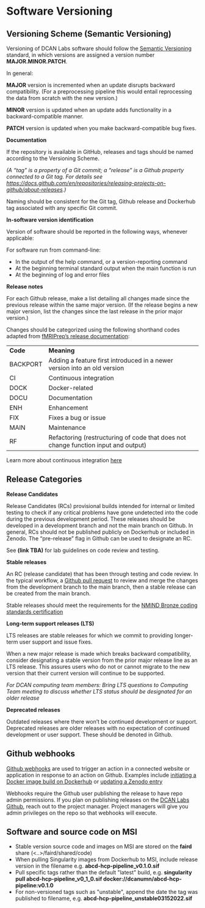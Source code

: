 # Software Versioning

## Versioning Scheme (Semantic Versioning)
Versioning of DCAN Labs software should follow the [Semantic Versioning](https://semver.org/) standard, in which versions are assigned a version number **MAJOR.MINOR.PATCH**.  

In general:

**MAJOR** version is incremented when an update disrupts backward compatibility. (For a preprocessing pipeline this would entail reprocessing the data from scratch with the new version.)

**MINOR** version is updated when an update adds functionality in a backward-compatible manner.

**PATCH** version is updated when you make backward-compatible bug fixes.

**Documentation**

If the repository is available in GitHub, releases and tags should be named according to the Versioning Scheme. 

*(A “tag” is a property of a Git commit; a “release” is a Github property connected to a Git tag. For details see https://docs.github.com/en/repositories/releasing-projects-on-github/about-releases.)* 

Naming should be consistent for the Git tag, Github release and Dockerhub tag associated with any specific Git commit.

**In-software version identification**

Version of software should be reported in the following ways, whenever applicable:

For software run from command-line:
- In the output of the help command, or a version-reporting command
- At the beginning terminal standard output when the main function is run
- At the beginning of log and error files

**Release notes**

For each Github release, make a list detailing all changes made since the previous release within the same major version. (If the release begins a new major version, list the changes since the last release in the prior major version.) 

Changes should be categorized using the following shorthand codes adapted from [fMRIPrep’s release documentation](https://fmriprep.org/en/stable/changes.html):
  
<table>
  <tr>
   <td>
<strong>Code</strong>
   </td>
   <td><strong>Meaning</strong>
   </td>
  </tr>
  <tr>
   <td>BACKPORT  
   </td>
   <td>Adding a feature first introduced in a newer version into an old version
   </td>
  </tr>
  <tr>
   <td>CI
   </td>
   <td>Continuous integration
   </td>
  </tr>
  <tr>
   <td>DOCK
   </td>
   <td>Docker-related
   </td>
  </tr>
  <tr>
   <td>DOCU
   </td>
   <td>Documentation
   </td>
  </tr>
  <tr>
   <td>ENH
   </td>
   <td>Enhancement
   </td>
  </tr>
  <tr>
   <td>FIX
   </td>
   <td>Fixes a bug or issue
   </td>
  </tr>
  <tr>
   <td>MAIN
   </td>
   <td>Maintenance
   </td>
  </tr>
  <tr>
   <td>RF
   </td>
   <td>Refactoring (restructuring of code that does not change function input and output)
   </td>
  </tr>
</table>

Learn more about continuous integration [here](https://resources.github.com/ci-cd/)

## Release Categories

**Release Candidates**

Release Candidates (RCs) provisional builds intended for internal or limited testing to check if any critical problems have gone undetected into the code during the previous development period. These releases should be developed in a development branch and not the main branch on Github. In general, RCs should not be published publicly on Dockerhub or included in Zenodo. The “pre-release” flag in Github can be used to designate an RC. 

See **(link TBA)** for lab guidelines on code review and testing. 

**Stable releases**

An RC (release candidate) that has been through testing and code review. In the typical workflow, a [Github pull request](https://docs.github.com/en/pull-requests/collaborating-with-pull-requests/proposing-changes-to-your-work-with-pull-requests/about-pull-requests) to review and merge the changes from the development branch to the main branch, then a stable release can be created from the main branch.

 Stable releases should meet the requirements for the [NMIND Bronze coding standards certification](https://github.com/nmind/coding-standards-certification/tree/main/checklists)

**Long-term support releases (LTS)**

LTS releases are stable releases for which we commit to providing longer-term user support and issue fixes. 

When a new major release is made which breaks backward compatibility, consider designating a stable version from the prior major release line as an LTS release. This assures users who do not or cannot migrate to the new version that their current version will continue to be supported. 

*For DCAN computing team members: Bring LTS questions to Computing Team meeting to discuss whether LTS status should be designated for an older release*

**Deprecated releases**

Outdated releases where there won’t be continued development or support. Deprecated releases are older releases with no expectation of continued development or user support. These should be denoted in Github.
 
## Github webhooks

[Github webhooks](https://docs.github.com/en/developers/webhooks-and-events/webhooks/about-webhooks) are used to trigger an action in a connected website or application in response to an action on Github. Examples include [initiating a Docker image build on Dockerhub](https://docs.docker.com/docker-hub/webhooks/) or [updating a Zenodo entry](https://docs.github.com/en/repositories/archiving-a-github-repository/referencing-and-citing-content/) 
 
Webhooks require the Github user publishing the release to have repo admin permissions. If you plan on publishing releases on the [DCAN Labs Github](https://www.github.com/DCAN-Labs), reach out to the project manager. Project managers will give you admin privileges on the repo so that webhooks will execute.
 
## Software and source code on MSI 

- Stable version source code and images on MSI are stored on the **faird** share (<..>/faird/shared/code)
- When pulling Singularity images from Dockerhub to MSI, include release version in the filename e.g. **abcd-hcp-pipeline_v0.1.0.sif** 
- Pull specific tags rather than the default "latest" build, e.g. **singularity pull abcd-hcp-pipeline_v0_1_0.sif  docker://dcanumn/abcd-hcp-pipeline:v0.1.0**
- For non-versioned tags such as "unstable", append the date the tag was published to filename, e.g. **abcd-hcp-pipeline_unstable03152022.sif**  


